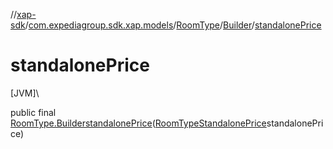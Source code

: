 //[xap-sdk](../../../../index.md)/[com.expediagroup.sdk.xap.models](../../index.md)/[RoomType](../index.md)/[Builder](index.md)/[standalonePrice](standalone-price.md)

# standalonePrice

[JVM]\

public final [RoomType.Builder](index.md)[standalonePrice](standalone-price.md)([RoomTypeStandalonePrice](../../-room-type-standalone-price/index.md)standalonePrice)
